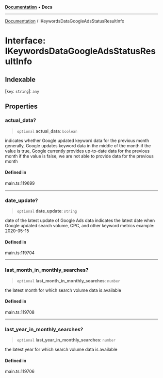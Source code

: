 [**Documentation**](../README.md) • **Docs**

***

[Documentation](../globals.md) / IKeywordsDataGoogleAdsStatusResultInfo

# Interface: IKeywordsDataGoogleAdsStatusResultInfo

## Indexable

 \[`key`: `string`\]: `any`

## Properties

### actual\_data?

> `optional` **actual\_data**: `boolean`

indicates whether Google updated keyword data for the previous month
generally, Google updates keyword data in the middle of the month
if the value is true, Google currently provides up-to-date data for the previous month
if the value is false, we are not able to provide data for the previous month

#### Defined in

main.ts:119699

***

### date\_update?

> `optional` **date\_update**: `string`

date of the latest update of Google Ads data
indicates the latest date when Google updated search volume, CPC, and other keyword metrics
example:
2020-05-15

#### Defined in

main.ts:119704

***

### last\_month\_in\_monthly\_searches?

> `optional` **last\_month\_in\_monthly\_searches**: `number`

the latest month for which search volume data is available

#### Defined in

main.ts:119708

***

### last\_year\_in\_monthly\_searches?

> `optional` **last\_year\_in\_monthly\_searches**: `number`

the latest year for which search volume data is available

#### Defined in

main.ts:119706
